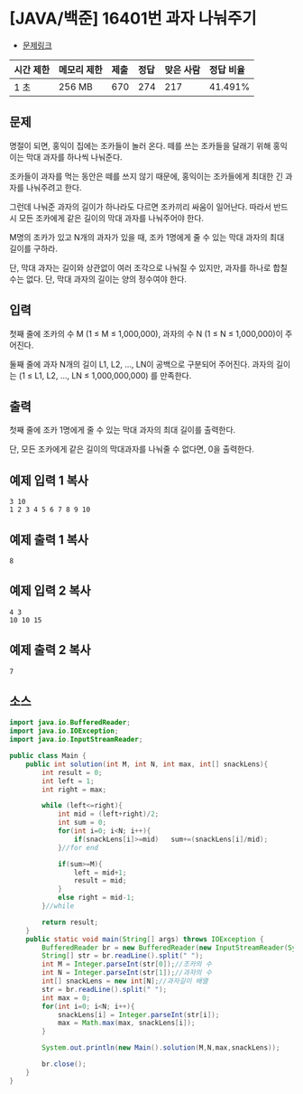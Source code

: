 # [JAVA/백준] 16401번 과자 나눠주기

- [문제링크](https://www.acmicpc.net/problem/16401)

| 시간 제한 | 메모리 제한 | 제출 | 정답 | 맞은 사람 | 정답 비율 |
| :-------- | :---------- | :--- | :--- | :-------- | :-------- |
| 1 초      | 256 MB      | 670  | 274  | 217       | 41.491%   |

## 문제

명절이 되면, 홍익이 집에는 조카들이 놀러 온다.  떼를 쓰는 조카들을 달래기 위해 홍익이는 막대 과자를 하나씩 나눠준다.

조카들이 과자를 먹는 동안은 떼를 쓰지 않기 때문에, 홍익이는 조카들에게 최대한 긴 과자를 나눠주려고 한다.

그런데 나눠준 과자의 길이가 하나라도 다르면 조카끼리 싸움이 일어난다. 따라서 반드시 모든 조카에게 같은 길이의 막대 과자를 나눠주어야 한다.

M명의 조카가 있고 N개의 과자가 있을 때, 조카 1명에게 줄 수 있는 막대 과자의 최대 길이를 구하라.

단, 막대 과자는 길이와 상관없이 여러 조각으로 나눠질 수 있지만, 과자를 하나로 합칠 수는 없다. 단, 막대 과자의 길이는 양의 정수여야 한다.

## 입력

첫째 줄에  조카의 수 M (1 ≤ M ≤ 1,000,000), 과자의 수 N (1 ≤ N ≤ 1,000,000)이 주어진다.

둘째 줄에 과자 N개의 길이 L1, L2, ..., LN이 공백으로 구분되어 주어진다. 과자의 길이는 (1 ≤ L1, L2, ..., LN ≤ 1,000,000,000) 를 만족한다.

## 출력

첫째 줄에 조카 1명에게 줄 수 있는 막대 과자의 최대 길이를 출력한다.

단, 모든 조카에게 같은 길이의 막대과자를 나눠줄 수 없다면, 0을 출력한다.

## 예제 입력 1 복사

```
3 10
1 2 3 4 5 6 7 8 9 10
```

## 예제 출력 1 복사

```
8
```

## 예제 입력 2 복사

```
4 3
10 10 15
```

## 예제 출력 2 복사

```
7
```



## 소스

```java
import java.io.BufferedReader;
import java.io.IOException;
import java.io.InputStreamReader;

public class Main {
    public int solution(int M, int N, int max, int[] snackLens){
        int result = 0;
        int left = 1;
        int right = max;

        while (left<=right){
            int mid = (left+right)/2;
            int sum = 0;
            for(int i=0; i<N; i++){
                if(snackLens[i]>=mid)   sum+=(snackLens[i]/mid);
            }//for end

            if(sum>=M){
                left = mid+1;
                result = mid;
            }
            else right = mid-1;
        }//while

        return result;
    }
    public static void main(String[] args) throws IOException {
        BufferedReader br = new BufferedReader(new InputStreamReader(System.in));
        String[] str = br.readLine().split(" ");
        int M = Integer.parseInt(str[0]);//조카의 수
        int N = Integer.parseInt(str[1]);//과자의 수
        int[] snackLens = new int[N];//과자길이 배열
        str = br.readLine().split(" ");
        int max = 0;
        for(int i=0; i<N; i++){
            snackLens[i] = Integer.parseInt(str[i]);
            max = Math.max(max, snackLens[i]);
        }

        System.out.println(new Main().solution(M,N,max,snackLens));

        br.close();
    }
}


```

